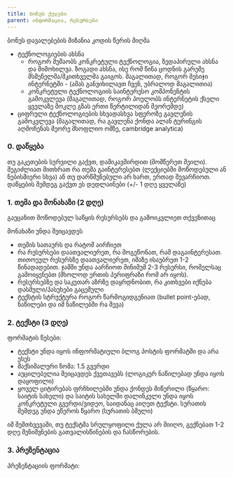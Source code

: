 ```yaml
---
title: ბონუს ქულები
parent: ინფორმაცია, რესურსები
---
```



ბონუს დავალებების მიზანია კოდის წერის მიღმა 
- ტექნოლოგიების ახსნა
	+ როგორ მუშაობს კონკრეტული ტექნოლოგია, ზედაპირული ახსნა და მიმოხილვა. ზოგადი ახსნა, ისე რომ წინა ცოდნის გარეშე მსმენელმა/მკითხველმა გაიგოს. მაგალითად, როგორ მესიჯი ინტერნეტში - (ამას განვიხილავთ ჩვენ, უბრალოდ მაგალითია)
	+ კონკრეტული ტექნოლოგიის საინტერესო კომპონენტის გამოკვლევა (მაგალითად, როგორ პოულობს ინტერნეტის ქსელი ყველაზე მოკლე გზას ერთი წერტილიდან მეორემდე)
- ციფრული ტექნოლოგიების სხვადასხვა სფეროზე გავლენის გამოკვლევა (მაგალითად, რა გავლენა ქონდა ალან ტურინგის აღმოჩენას მეორე მსოფლიო ომზე, cambridge analytica)



### 0. დაწყება
თუ გაკეთების სურვილი გაქვთ, დამიკავშირდით (მომწერეთ მეილი). შეგიძლიათ მითხრათ რა თემა გაინტერესებთ (ლექციებში მოწოდებული ან ნებისმიერი სხვა) ან თუ დარწმუნებული არ ხართ, ერთად შევარჩიოთ. დაწყების შემდეგ გაქვთ ეს დედლაინები (+/- 1 დღე ყველაზე)

### 1. თემა და მონახაზი (2 დღე)
გაეცანით მოწოდებულ საწყის რესურსებს და გამოიკვლიეთ თქვენითაც

მონახაზი უნდა შეიცავდეს
- თემის სათაურს და რატომ აირჩიეთ
- რა რესურსები დაათვალიერეთ, რა მოგეწონათ, რამ დაგაინტერესათ. თითოეულ რესურსზე დაათვალიერეთ, იმაზე ისაუბრეთ 1-2 წინადადებით. ჯამში უნდა აარჩიოთ მინიმუმ 2-3 რესურსი, რომელსაც გამოიყენებთ (მხოლოდ ერთის პერიფრაზი რომ არ იყოს).
- რესურსებზე და საკუთარ აზრზე დაყრდნობით, რა კითხვები იქნება დასმული/პასუხები გაცემული
- ტექსტის სტრუქტურა როგორ წარმოგიდგენიათ (bullet point-ებად, ნაწილები და იმ ნაწილებში რა შევა)

### 2. ტექსტი (3 დღე)
ფორმატის წესები:
- ტექსტი უნდა იყოს ინფორმატიული ბლოგ პოსტის ფორმატში და არა ესეს
- მაქსიმალური ზომა: 1.5 გვერდი
- აუცილებელია შეიცავდეს ქვეთავებს (ლოგიკურ ნაწილებად უნდა იყოს დაყოფილი)
- ყოველ ციტირებას ფრჩხილებში უნდა ქონდეს მიწერილი (წყარო: საიტის სახელი) და საიტის სახელში დალინკული უნდა იყოს კონკრეტული გვერდი/ვიდეო, საიდანაც აიღეთ ტექსტი. სურათის შემდეგ უნდა ეწეროს წყარო (სურათის ბმული)

იმ შემთხვევაში, თუ ტექსტმა სრულყოფილი ქულა არ მიიღო, გექნებათ 1-2 დღე შენიშვნების გათვალისწინების და ჩასწორების.

### 3. პრეზენტაცია
პრეზენტაციის ფორმატი:








